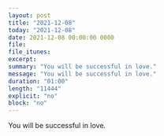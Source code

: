 ```yaml
---
layout: post
title: "2021-12-08"
today: "2021-12-08"
date: 2021-12-08 00:00:00 0000
file:
file_itunes:
excerpt:
summary: "You will be successful in love."
message: "You will be successful in love."
duration: "01:00"
length: "11444"
explicit: "no"
block: "no"
---
```

You will be successful in love.

